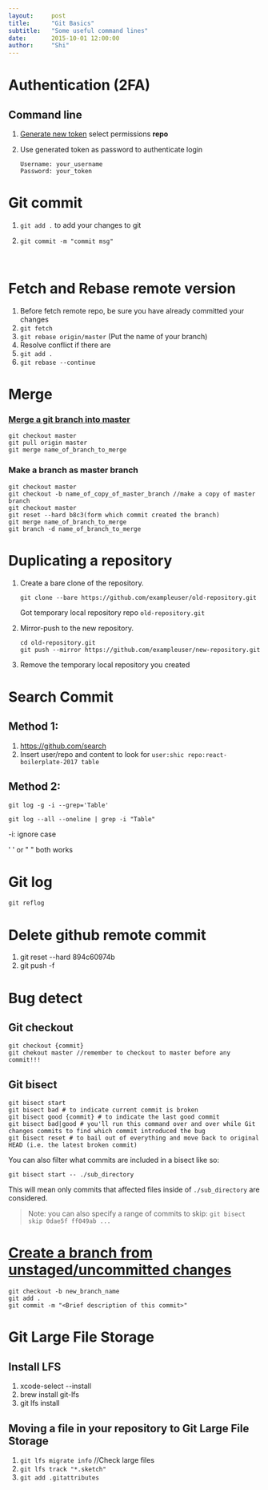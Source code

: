 ```yaml
---
layout:     post
title:      "Git Basics"
subtitle:   "Some useful command lines"
date:       2015-10-01 12:00:00
author:     "Shi"
---
```




# Authentication (2FA)

## Command line

1. [Generate new token](https://github.com/settings/tokens/new) select permissions **repo**

2. Use generated token as password to authenticate login

   ```
   Username: your_username
   Password: your_token
   ```



# Git commit 

1. `git add .` to add your changes to git 

2. `git commit -m "commit msg"`

   ​



# Fetch and Rebase remote version 

1. Before fetch remote repo, be sure you have already committed your changes 
2. `git fetch`
3. `git rebase origin/master` (Put the name of your branch)
4. Resolve conflict if there are
5. `git add . `
6. `git rebase --continue`




# Merge

### [Merge a git branch into master](https://stackoverflow.com/questions/5601931/best-and-safest-way-to-merge-a-git-branch-into-master)

```
git checkout master
git pull origin master
git merge name_of_branch_to_merge
```

### Make a branch as master branch

```
git checkout master
git checkout -b name_of_copy_of_master_branch //make a copy of master branch
git checkout master
git reset --hard b8c3(form which commit created the branch)
git merge name_of_branch_to_merge
git branch -d name_of_branch_to_merge
```

### 

# Duplicating a repository

1. Create a bare clone of the repository.

   ```
   git clone --bare https://github.com/exampleuser/old-repository.git
   ```
   Got temporary local repository repo `old-repository.git`



2. Mirror-push to the new repository.
   ```
   cd old-repository.git
   git push --mirror https://github.com/exampleuser/new-repository.git
   ```

3. Remove the temporary local repository you created 




# Search Commit

## Method 1:

1. https://github.com/search
2. Insert user/repo and content to look for `user:shic repo:react-boilerplate-2017 table`



## Method 2:

```
git log -g -i --grep='Table'
```



```
git log --all --oneline | grep -i "Table"
```

-i: ignore case

' ' or " " both works



# Git log

```
git reflog
```



# Delete github remote commit

1. git reset --hard 894c60974b
2. git push -f



# Bug detect

## Git checkout

```
git checkout {commit}
git chekout master //remember to checkout to master before any commit!!!
```



## Git bisect

```
git bisect start
git bisect bad # to indicate current commit is broken
git bisect good {commit} # to indicate the last good commit
git bisect bad|good # you'll run this command over and over while Git changes commits to find which commit introduced the bug
git bisect reset # to bail out of everything and move back to original HEAD (i.e. the latest broken commit)
```

You can also filter what commits are included in a bisect like so:

```
git bisect start -- ./sub_directory
```

This will mean only commits that affected files inside of `./sub_directory` are considered.

> Note: you can also specify a range of commits to skip: `git bisect skip 0dae5f ff049ab ...`

[](https://gist.github.com/shic)



# [Create a branch from unstaged/uncommitted changes](https://stackoverflow.com/questions/2569459/git-create-a-branch-from-unstaged-uncommitted-changes-on-master)

```
git checkout -b new_branch_name
git add .
git commit -m "<Brief description of this commit>"
```



# Git Large File Storage

## Install LFS

1.  xcode-select --install
2.  brew install git-lfs
3.  git lfs install

## Moving a file in your repository to Git Large File Storage

1.  `git lfs migrate info` //Check large files
2.  `git lfs track "*.sketch"`
3.  `git add .gitattributes`